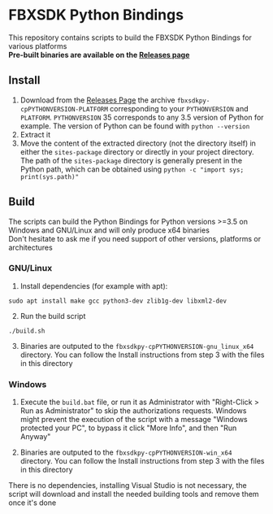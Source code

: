 # FBXSDK Python Bindings

This repository contains scripts to build the FBXSDK Python Bindings for various platforms    
**Pre-built binaries are available on the [Releases page](https://gitlab.inria.fr/radili/fbxsdk_python/-/release://gitlab.inria.fr/radili/fbxsdk_python/-/releases)**

## Install

1. Download from the [Releases Page](https://gitlab.inria.fr/radili/fbxsdk_python/-/releases) the archive `fbxsdkpy-cpPYTHONVERSION-PLATFORM` corresponding to your `PYTHONVERSION` and `PLATFORM`. `PYTHONVERSION` 35 corresponds to any 3.5 version of Python for example. The version of Python can be found with `python --version`
2. Extract it
3. Move the content of the extracted directory (not the directory itself) in either the `sites-package` directory or directly in your project directory. The path of the `sites-package` directory is generally present in the Python path, which can be obtained using `python -c "import sys; print(sys.path)"`

## Build 

The scripts can build the Python Bindings for Python versions >=3.5 on Windows and GNU/Linux and will only produce x64 binaries    
Don't hesitate to ask me if you need support of other versions, platforms or architectures     

### GNU/Linux

1. Install dependencies (for example with apt):
```
sudo apt install make gcc python3-dev zlib1g-dev libxml2-dev
```
2. Run the build script
```
./build.sh
```
3. Binaries are outputed to the `fbxsdkpy-cpPYTHONVERSION-gnu_linux_x64` directory. You can follow the Install instructions from step 3 with the files in this directory

### Windows

1. Execute the `build.bat` file, or run it as Administrator with "Right-Click > Run as Administrator" to skip the authorizations requests. Windows might prevent the execution of the script with a message "Windows protected your PC", to bypass it click "More Info", and then "Run Anyway"


2. Binaries are outputed to the `fbxsdkpy-cpPYTHONVERSION-win_x64` directory. You can follow the Install instructions from step 3 with the files in this directory


There is no dependencies, installing Visual Studio is not necessary, the script will download and install the needed building tools and remove them once it's done
